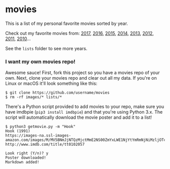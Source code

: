 # movies

This is a list of my personal favorite movies sorted by year.

Check out my favorite movies from:
[2017](lists/2017.md), [2016](lists/2016.md), [2015](lists/2015.md), [2014](lists/2014.md), [2013](lists/2013.md), [2012](lists/2012.md), [2011](lists/2011.md), [2010](lists/2010.md)...

See the `lists` folder to see more years.

### I want my own movies repo!

Awesome sauce! First, fork this project so you have a movies repo of your own. Next, clone your movies repo and clear out all my data. If you're on Linux or macOS it'll look something like this:

```
$ git clone https://github.com/username/movies
$ rm -rf images/* lists/*
```

There's a Python script provided to add movies to your repo, make sure you have imdbpie (`pip3 install imdbpie`) and that you're using Python 3.x. The script will automatically download the movie poster and add it to a list!

```
$ python3 getmovie.py -m "Hook"
Hook (1991)
https://images-na.ssl-images-amazon.com/images/M/MV5BNmJjNTQzMjctMmE2NS00ZmYxLWE1NjYtYmRmNjNiMzljOTc3XkEyXkFqcGdeQXVyNTAyODkwOQ@@._V1__SX214_.jpg
http://www.imdb.com/title/tt0102057

Look right (Y/n)? y
Poster downloaded!
Markdown added!
```
